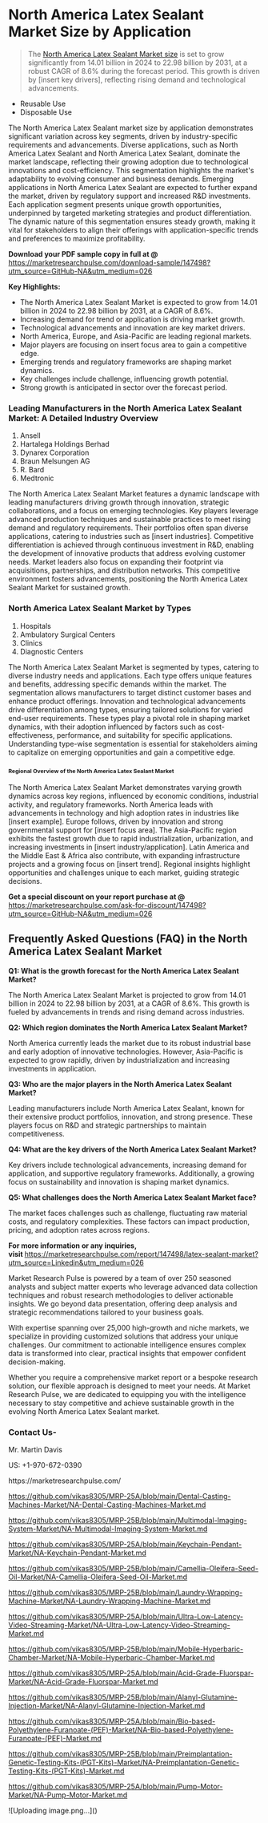 <h1>North America Latex Sealant Market&nbsp;Size by Application</h1><blockquote><p>The <a href="https://marketresearchpulse.com/download-sample/147498?utm_source=GitHub-NA&amp;utm_medium=026">North America Latex Sealant Market size</a> is set to grow significantly from 14.01 billion in 2024 to 22.98 billion by 2031, at a robust CAGR of 8.6% during the forecast period. This growth is driven by [insert key drivers], reflecting rising demand and technological advancements.</p></blockquote><ul><li>Reusable Use<li> Disposable Use</li></ul><p>The North America Latex Sealant market size by application demonstrates significant variation across key segments, driven by industry-specific requirements and advancements. Diverse applications, such as North America Latex Sealant and North America Latex Sealant, dominate the market landscape, reflecting their growing adoption due to technological innovations and cost-efficiency. This segmentation highlights the market's adaptability to evolving consumer and business demands. Emerging applications in North America Latex Sealant are expected to further expand the market, driven by regulatory support and increased R&D investments. Each application segment presents unique growth opportunities, underpinned by targeted marketing strategies and product differentiation. The dynamic nature of this segmentation ensures steady growth, making it vital for stakeholders to align their offerings with application-specific trends and preferences to maximize profitability.</p><p><strong>Download your PDF sample copy in full at @ </strong><a href="https://marketresearchpulse.com/download-sample/147498?utm_source=GitHub-NA&amp;utm_medium=026">https://marketresearchpulse.com/download-sample/147498?utm_source=GitHub-NA&amp;utm_medium=026</a></p><p><strong>Key Highlights: </strong></p><ul><li>The North America Latex Sealant Market is expected to grow from 14.01 billion in 2024 to 22.98 billion by 2031, at a CAGR of 8.6%.</li><li>Increasing demand for trend or application is driving market growth.</li><li>Technological advancements and innovation are key market drivers.</li><li>North America, Europe, and Asia-Pacific are leading regional markets.</li><li>Major players are focusing on insert focus area to gain a competitive edge.</li><li>Emerging trends and regulatory frameworks are shaping market dynamics.</li><li>Key challenges include challenge, influencing growth potential.</li><li>Strong growth is anticipated in sector over the forecast period.</li></ul><h3>Leading Manufacturers in the North America Latex Sealant Market: A Detailed Industry Overview</h3><ol><li>Ansell</li><li>Hartalega Holdings Berhad</li><li>Dynarex Corporation</li><li>Braun Melsungen AG</li><li>R. Bard</li><li>Medtronic</li></ol><div class="flex max-w-full flex-col flex-grow"><div class="min-h-8 text-message flex w-full flex-col items-end gap-2 whitespace-normal break-words [.text-message+&amp;]:mt-5" dir="auto" data-message-author-role="assistant" data-message-id="fd8432e4-4910-450d-b182-61b7bfb0a01f" data-message-model-slug="gpt-4o"><div class="flex w-full flex-col gap-1 empty:hidden first:pt-[3px]"><div class="markdown prose w-full break-words dark:prose-invert light"><p>The North America Latex Sealant Market features a dynamic landscape with leading manufacturers driving growth through innovation, strategic collaborations, and a focus on emerging technologies. Key players leverage advanced production techniques and sustainable practices to meet rising demand and regulatory requirements. Their portfolios often span diverse applications, catering to industries such as [insert industries]. Competitive differentiation is achieved through continuous investment in R&amp;D, enabling the development of innovative products that address evolving customer needs. Market leaders also focus on expanding their footprint via acquisitions, partnerships, and distribution networks. This competitive environment fosters advancements, positioning the North America Latex Sealant Market for sustained growth.</p></div></div></div></div><h3>North America Latex Sealant Market by Types</h3><ol><li>Hospitals<li> Ambulatory Surgical Centers<li> Clinics<li> Diagnostic Centers</li></ol><div class="flex max-w-full flex-col flex-grow"><div class="min-h-8 text-message flex w-full flex-col items-end gap-2 whitespace-normal break-words [.text-message+&amp;]:mt-5" dir="auto" data-message-author-role="assistant" data-message-id="084470be-0bb7-4664-bddf-5156b4f41249" data-message-model-slug="gpt-4o-mini"><div class="flex w-full flex-col gap-1 empty:hidden first:pt-[3px]"><div class="markdown prose w-full break-words dark:prose-invert light"><p>The North America Latex Sealant Market is segmented by types, catering to diverse industry needs and applications. Each type offers unique features and benefits, addressing specific demands within the market. The segmentation allows manufacturers to target distinct customer bases and enhance product offerings. Innovation and technological advancements drive differentiation among types, ensuring tailored solutions for varied end-user requirements. These types play a pivotal role in shaping market dynamics, with their adoption influenced by factors such as cost-effectiveness, performance, and suitability for specific applications. Understanding type-wise segmentation is essential for stakeholders aiming to capitalize on emerging opportunities and gain a competitive edge.</p></div></div></div></div><h3><span style="font-size: 11px;">Regional Overview of the North America Latex Sealant Market</span></h3><div class="flex max-w-full flex-col flex-grow"><div class="min-h-8 text-message flex w-full flex-col items-end gap-2 whitespace-normal break-words [.text-message+&amp;]:mt-5" dir="auto" data-message-author-role="assistant" data-message-id="e9038762-ce64-4e30-91c9-9bd413514231" data-message-model-slug="gpt-4o-mini"><div class="flex w-full flex-col gap-1 empty:hidden first:pt-[3px]"><div class="markdown prose w-full break-words dark:prose-invert light"><p>The North America Latex Sealant Market demonstrates varying growth dynamics across key regions, influenced by economic conditions, industrial activity, and regulatory frameworks. North America leads with advancements in technology and high adoption rates in industries like [insert example]. Europe follows, driven by innovation and strong governmental support for [insert focus area]. The Asia-Pacific region exhibits the fastest growth due to rapid industrialization, urbanization, and increasing investments in [insert industry/application]. Latin America and the Middle East &amp; Africa also contribute, with expanding infrastructure projects and a growing focus on [insert trend]. Regional insights highlight opportunities and challenges unique to each market, guiding strategic decisions.</p></div></div></div></div><p><strong>Get a special discount on your report purchase at @ </strong><a href="https://marketresearchpulse.com/ask-for-discount/147498?utm_source=GitHub-NA&amp;utm_medium=026">https://marketresearchpulse.com/ask-for-discount/147498?utm_source=GitHub-NA&amp;utm_medium=026</a></p><h2>Frequently Asked Questions (FAQ) in the North America Latex Sealant Market</h2><p><strong>Q1: What is the growth forecast for the North America Latex Sealant Market?</strong></p><p>The North America Latex Sealant Market is projected to grow from 14.01 billion in 2024 to 22.98 billion by 2031, at a CAGR of 8.6%. This growth is fueled by advancements in trends and rising demand across industries.</p><p><strong>Q2: Which region dominates the North America Latex Sealant Market?</strong></p><p>North America currently leads the market due to its robust industrial base and early adoption of innovative technologies. However, Asia-Pacific is expected to grow rapidly, driven by industrialization and increasing investments in application.</p><p><strong>Q3: Who are the major players in the North America Latex Sealant Market?</strong></p><p>Leading manufacturers include North America Latex Sealant, known for their extensive product portfolios, innovation, and strong presence. These players focus on R&amp;D and strategic partnerships to maintain competitiveness.</p><p><strong>Q4: What are the key drivers of the North America Latex Sealant Market?</strong></p><p>Key drivers include technological advancements, increasing demand for application, and supportive regulatory frameworks. Additionally, a growing focus on sustainability and innovation is shaping market dynamics.</p><p><strong>Q5: What challenges does the North America Latex Sealant Market face?</strong></p><p>The market faces challenges such as challenge, fluctuating raw material costs, and regulatory complexities. These factors can impact production, pricing, and adoption rates across regions.</p><p><strong>For more information or any inquiries, visit&nbsp;</strong><a href="https://marketresearchpulse.com/report/147498/latex-sealant-market?utm_source=Linkedin&utm_medium=026">https://marketresearchpulse.com/report/147498/latex-sealant-market?utm_source=Linkedin&utm_medium=026</a></p><p>Market Research Pulse is powered by a team of over 250 seasoned analysts and subject matter experts who leverage advanced data collection techniques and robust research methodologies to deliver actionable insights. We go beyond data presentation, offering deep analysis and strategic recommendations tailored to your business goals.</p><p>With expertise spanning over 25,000 high-growth and niche markets, we specialize in providing customized solutions that address your unique challenges. Our commitment to actionable intelligence ensures complex data is transformed into clear, practical insights that empower confident decision-making.</p><p>Whether you require a comprehensive market report or a bespoke research solution, our flexible approach is designed to meet your needs. At Market Research Pulse, we are dedicated to equipping you with the intelligence necessary to stay competitive and achieve sustainable growth in the evolving North America Latex Sealant market.</p><h3><strong>Contact Us-</strong></h3><p>Mr. Martin Davis</p><p>US: +1-970-672-0390</p><p>https://marketresearchpulse.com/</p><p><a href="https://github.com/vikas8305/MRP-25A/blob/main/Dental-Casting-Machines-Market/NA-Dental-Casting-Machines-Market.md">https://github.com/vikas8305/MRP-25A/blob/main/Dental-Casting-Machines-Market/NA-Dental-Casting-Machines-Market.md</a></p><p><a href="https://github.com/vikas8305/MRP-25B/blob/main/Multimodal-Imaging-System-Market/NA-Multimodal-Imaging-System-Market.md">https://github.com/vikas8305/MRP-25B/blob/main/Multimodal-Imaging-System-Market/NA-Multimodal-Imaging-System-Market.md</a></p><p><a href="https://github.com/vikas8305/MRP-25A/blob/main/Keychain-Pendant-Market/NA-Keychain-Pendant-Market.md">https://github.com/vikas8305/MRP-25A/blob/main/Keychain-Pendant-Market/NA-Keychain-Pendant-Market.md</a></p><p><a href="https://github.com/vikas8305/MRP-25B/blob/main/Camellia-Oleifera-Seed-Oil-Market/NA-Camellia-Oleifera-Seed-Oil-Market.md">https://github.com/vikas8305/MRP-25B/blob/main/Camellia-Oleifera-Seed-Oil-Market/NA-Camellia-Oleifera-Seed-Oil-Market.md</a></p><p><a href="https://github.com/vikas8305/MRP-25B/blob/main/Laundry-Wrapping-Machine-Market/NA-Laundry-Wrapping-Machine-Market.md">https://github.com/vikas8305/MRP-25B/blob/main/Laundry-Wrapping-Machine-Market/NA-Laundry-Wrapping-Machine-Market.md</a></p><p><a href="https://github.com/vikas8305/MRP-25A/blob/main/Ultra-Low-Latency-Video-Streaming-Market/NA-Ultra-Low-Latency-Video-Streaming-Market.md">https://github.com/vikas8305/MRP-25A/blob/main/Ultra-Low-Latency-Video-Streaming-Market/NA-Ultra-Low-Latency-Video-Streaming-Market.md</a></p><p><a href="https://github.com/vikas8305/MRP-25B/blob/main/Mobile-Hyperbaric-Chamber-Market/NA-Mobile-Hyperbaric-Chamber-Market.md">https://github.com/vikas8305/MRP-25B/blob/main/Mobile-Hyperbaric-Chamber-Market/NA-Mobile-Hyperbaric-Chamber-Market.md</a></p><p><a href="https://github.com/vikas8305/MRP-25A/blob/main/Acid-Grade-Fluorspar-Market/NA-Acid-Grade-Fluorspar-Market.md">https://github.com/vikas8305/MRP-25A/blob/main/Acid-Grade-Fluorspar-Market/NA-Acid-Grade-Fluorspar-Market.md</a></p><p><a href="https://github.com/vikas8305/MRP-25B/blob/main/Alanyl-Glutamine-Injection-Market/NA-Alanyl-Glutamine-Injection-Market.md">https://github.com/vikas8305/MRP-25B/blob/main/Alanyl-Glutamine-Injection-Market/NA-Alanyl-Glutamine-Injection-Market.md</a></p><p><a href="https://github.com/vikas8305/MRP-25A/blob/main/Bio-based-Polyethylene-Furanoate-(PEF)-Market/NA-Bio-based-Polyethylene-Furanoate-(PEF)-Market.md">https://github.com/vikas8305/MRP-25A/blob/main/Bio-based-Polyethylene-Furanoate-(PEF)-Market/NA-Bio-based-Polyethylene-Furanoate-(PEF)-Market.md</a></p><p><a href="https://github.com/vikas8305/MRP-25B/blob/main/Preimplantation-Genetic-Testing-Kits-(PGT-Kits)-Market/NA-Preimplantation-Genetic-Testing-Kits-(PGT-Kits)-Market.md">https://github.com/vikas8305/MRP-25B/blob/main/Preimplantation-Genetic-Testing-Kits-(PGT-Kits)-Market/NA-Preimplantation-Genetic-Testing-Kits-(PGT-Kits)-Market.md</a></p><p><a href="https://github.com/vikas8305/MRP-25A/blob/main/Pump-Motor-Market/NA-Pump-Motor-Market.md">https://github.com/vikas8305/MRP-25A/blob/main/Pump-Motor-Market/NA-Pump-Motor-Market.md</a></p>
![Uploading image.png…]()

